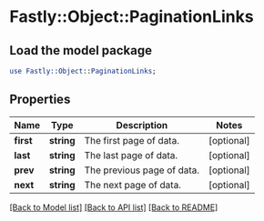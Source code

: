 # Fastly::Object::PaginationLinks

## Load the model package
```perl
use Fastly::Object::PaginationLinks;
```

## Properties
Name | Type | Description | Notes
------------ | ------------- | ------------- | -------------
**first** | **string** | The first page of data. | [optional] 
**last** | **string** | The last page of data. | [optional] 
**prev** | **string** | The previous page of data. | [optional] 
**next** | **string** | The next page of data. | [optional] 

[[Back to Model list]](../README.md#documentation-for-models) [[Back to API list]](../README.md#documentation-for-api-endpoints) [[Back to README]](../README.md)


